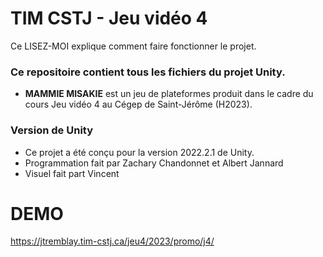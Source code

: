 # TIM CSTJ - Jeu vidéo 4 #
Ce LISEZ-MOI explique comment faire fonctionner le projet.

### Ce repositoire contient tous les fichiers du projet Unity. ###
* **MAMMIE MISAKIE** est un jeu de plateformes produit dans le cadre du cours Jeu vidéo 4 au Cégep de Saint-Jérôme (H2023).

### Version de Unity ###
* Ce projet a été conçu pour la version 2022.2.1 de Unity.
* Programmation fait par Zachary Chandonnet et Albert Jannard
* Visuel fait part Vincent

# DEMO
https://jtremblay.tim-cstj.ca/jeu4/2023/promo/j4/
